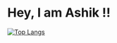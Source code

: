 # Hey, I am Ashik !!
<!--
[![Anurag's GitHub stats](https://github-readme-stats.vercel.app/api?username=ashikurrahman789&show_icons=true)](https://github.com/anuraghazra/github-readme-stats) 
-->

[![Top Langs](https://github-readme-stats.vercel.app/api/top-langs/?username=ashikurrahman789&layout=compact)](https://github.com/anuraghazra/github-readme-stats)
